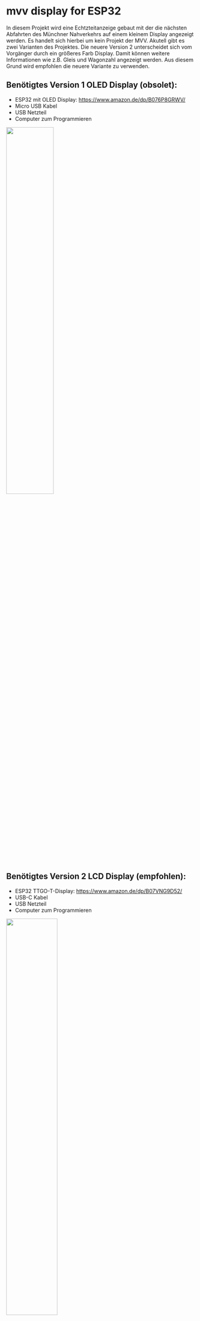 # mvv display for ESP32
In diesem Projekt wird eine Echtzteitanzeige gebaut mit der die nächsten Abfahrten des Münchner Nahverkehrs auf einem kleinem Display angezeigt werden. Es handelt sich hierbei um kein Projekt der MVV. Akutell gibt es zwei Varianten des Projektes. Die neuere Version 2 unterscheidet sich vom Vorgänger durch ein größeres Farb Display. Damit können weitere Informationen wie z.B. Gleis und Wagonzahl angezeigt werden. Aus diesem Grund wird empfohlen die neuere Variante zu verwenden.


## Benötigtes Version 1 OLED Display (obsolet):
- ESP32 mit OLED Display: https://www.amazon.de/dp/B076P8GRWV/
- Micro USB Kabel
- USB Netzteil
- Computer zum Programmieren

<img src="images/V1.jpg" width="50%">

## Benötigtes Version 2 LCD Display (empfohlen):
- ESP32 TTGO-T-Display:  https://www.amazon.de/dp/B07VNG9D52/
- USB-C Kabel
- USB Netzteil
- Computer zum Programmieren

<img src="images/V2.jpg" width="52%">

## Anleitung:
1.  Arduino IDE installieren: https://www.arduino.cc/en/main/software
1.  ESP32 Board installieren: https://randomnerdtutorials.com/installing-the-esp32-board-in-arduino-ide-windows-instructions/
1.  Tools -> Manage Libraries.. anklicken 

<img src="images/ide_pic_readme.png" width="50%">

und nach den folgenden Libraries suchen und installieren: 
    1. "Arduinojson" (by Benoit Blanchon)
    
    <img src="images/ide_pic_readme1.png" width="50%">
    
    1. "ArduinoWebsockets" (by Gil Maimon)
    1. "ESP8266 and ESP32 OLED driver for SSD1306 displays" (by ThingPulse, Fabrice Weinberg) (Benötigt für Version 1)
    1. "TFT_eSPI" (by Bodmer) (Benötigt für Version 2)
1. Den Arduino Library Ordner öffnen und die "TFT_eSPI" wie hier in Schritt 2 erklärt, modifizieren: https://github.com/Xinyuan-LilyGO/TTGO-T-Display (Benötigt für Version 2)
1. Installiere die "Button2" Library: Das folgende ZIP-Archiv (https://github.com/lennarthennigs/Button2/zipball/master) herunterladen. Unter "Sketch > Include Library > Add .ZIP Library..." das heruntergeladene File auswählen um die Bibliothek zu installieren. (Benötigt für Version 2)
1.  Tools -> Board -> "ESP32 Dev Module" auswählen.

<img src="images/ide_pic_readme2.png" width="50%">

1.  Tools ->  Port anschauen und die Enträge merken falls nicht ausgeblendet.

<img src="images/ide_pic_readme3.png" width="50%">

1.  ESP32 mit dem Kabel mit dem Computer verbinden und erneut unter Tools ->  Port schauen nun müsste ein neuer Port hinzugekommen sein/ Port ist nicht mehr ausgeblendet. Diesen nun auswählen.
1. Dieses Repo als ZIP herunterladen und MVV_ESP_XXXX/MVV_ESP_XXXX.ino (Version 1: OLED, Version 2: LCD)  in der Arduino IDE öffnen.
1. MVV_ESP_XXXX/config.h.dist in config.h umbennenen und minderstens eine eigene Konfiguration eintragen: 
    1. Zunächst müssen wifi_name und wifi_pass angegeben werden.
    1. bei type kann entweder mvg_api oder geops_api (ohne Anführungszeichen) eingetragen werden.
    1. Unter bahnhof muss für die mvg_api die id eingetragen werden, für die geops_api muss die entsprechende uid eingefügt werden. Zum Herausfinden dieser Nummern gibt es im Ordner API entsprechende Listen.
    1. Ein `*` bei include_type zeigt alle verfügbaren Verkehrsmittel an (mögliche Filter: "SBAHN", "UBAHN", "TRAM", "BUS",    REGIONAL_BUS) 
    1. Ein `*` bei include_line zeigt alle verfügbaren Linien an (mögliche Filter: z.B. "S8", "U3", "17")
    1. exclude_destinations kann bei Bedarf leer gelassen werden (mögliche Filter: z.B. "Feldmoching", "Pasing")
    1. HINWEIS: Filter funktionieren aktuell nur mit der mvg_api und werden von der geops_api ignoriert.
1. Sketch -> Verify/Compile 

<img src="images/ide_pic_readme4.png" width="20%">

und schauen ob irgendwelche Fehler in der Konsole auftreten. Gegebenfalls die Libraries überprüfen.
1. Sketch -> Upload

<img src="images/ide_pic_readme5.png" width="20%">
<img src="images/ide_pic_readme6.png" width="75%">
<img src="images/ide_pic_readme7.png" width="75%">

1. Nach kurzer Zeit sollten auf dem Display die aktuellen Abfahrten angezeigt werden.
1. Zum Debuggen kann der Serielle Monitor unter Tools -> Serial Monitor aufgerufen werden.

## MVG API:
Die MVG API liefert Infos für alle Verkehrsmittel der MVG (Bus/Sbahn/Ubahn/Tram). Sie stellt die Grundlage für die MVG Website sowie die MVG Naviagtor App dar. Allerdings sind die Echtzeitinformationen besonders bei Störungen nicht optimal. Aus diesem Grund  kann ach die geops-API verwendet werden, die unteranderem in der München Navigator APP oder auf s-bahn-muenchen-live.de zum Einsatz kommt. Hier bekommt man sehr genaue Echtzeitinformationen, allerdings ausschließlich für die Sbahn.

### Server
URL                     | Port     | Protokoll
------------------------| -------- | --------
https://www.mvg.de/api | 443      | HTTP

### Kommandos
Die wichtigesten Kommandos für dieses Projekt sind hier beispielhaft aufgelistet: 

Kommando                                     | Funktion 
----------------------------------           |---------------------------------------------------------------------------
/fahrinfo/location/queryWeb?q=               | Liefert Infos zu allen  Bahnhöfen (z.B. id)
/fahrinfo/location/queryWeb?q=Marienplatz    | Liefert Infos zu allen Bahnhöfen am Marienplatz
/fahrinfo/departure/de:09162:2?footway=0     | Liefert die aktuellen Abfahrtzeiten am Marienplatz (id=de:09162:2)

Der Server antwortet immer im JSON Format.

Eine Beispielantwort eines location Paketes sieht folgendermaßen aus:
```json
{
  "locations" : [ {
    "type" : "station",
    "latitude" : 48.13725,
    "longitude" : 11.57542,
    "id" : "de:09162:2",
    "divaId" : 2,
    "place" : "München",
    "name" : "Marienplatz",
    "hasLiveData" : true,
    "hasZoomData" : true,
    "products" : [ "SBAHN", "UBAHN", "BUS" ],
    "aliases" : "Rathaus Bf. Bahnhof München Muenchen Munchen",
    "link" : "MP",
    "lines" : {
      "tram" : [ ],
      "nachttram" : [ ],
      "sbahn" : [ ],
      "ubahn" : [ ],
      "bus" : [ ],
      "nachtbus" : [ ],
      "otherlines" : [ ]
    }
  }, {
    "type" : "station",
    "latitude" : 48.40054,
    "longitude" : 11.74386,
    "id" : "de:09178:2851",
    "divaId" : 2851,
    "place" : "Freising",
    "name" : "Marienplatz",
    "hasLiveData" : false,
    "hasZoomData" : false,
    "products" : [ "BUS" ],
    "aliases" : "FS",
    "lines" : {
      "tram" : [ ],
      "nachttram" : [ ],
      "sbahn" : [ ],
      "ubahn" : [ ],
      "bus" : [ ],
      "nachtbus" : [ ],
      "otherlines" : [ ]
    }
  }]
}
```

Eine Beispielantwort eines departure Paketes sieht folgendermaßen aus:
```json
{
  "servingLines" : [ {
    "destination" : "Ostbahnhof",
    "sev" : false,
    "partialNet" : "mvv",
    "product" : "SBAHN",
    "lineNumber" : "S1",
    "divaId" : "01001"
  }, {
    "destination" : "Leuchtenbergring",
    "sev" : false,
    "partialNet" : "ddb",
    "product" : "SBAHN",
    "lineNumber" : "S1",
    "divaId" : "92M01"
  }, {
    "destination" : "Ostbahnhof",
    "sev" : false,
    "partialNet" : "ddb",
    "product" : "SBAHN",
    "lineNumber" : "S2",
    "divaId" : "92M02"
  }, {
    "destination" : "Holzkirchen",
    "sev" : false,
    "partialNet" : "ddb",
    "product" : "SBAHN",
    "lineNumber" : "S3",
    "divaId" : "92M03"
  }, {
    "destination" : "Ostbahnhof",
    "sev" : false,
    "partialNet" : "ddb",
    "product" : "SBAHN",
    "lineNumber" : "S4",
    "divaId" : "92M04"
  }, {
    "destination" : "Ostbahnhof",
    "sev" : false,
    "partialNet" : "ddb",
    "product" : "SBAHN",
    "lineNumber" : "S6",
    "divaId" : "92M06"
  }, {
    "destination" : "Höhenkirchen-Siegertsbrunn",
    "sev" : false,
    "partialNet" : "ddb",
    "product" : "SBAHN",
    "lineNumber" : "S7",
    "divaId" : "92M07"
  }, {
    "destination" : "Flughafen München",
    "sev" : false,
    "partialNet" : "ddb",
    "product" : "SBAHN",
    "lineNumber" : "S8",
    "divaId" : "92M08"
  }, {
    "destination" : "Fürstenried West",
    "sev" : false,
    "partialNet" : "swm",
    "product" : "UBAHN",
    "lineNumber" : "U3",
    "divaId" : "010U3"
  }, {
    "destination" : "Harras",
    "sev" : false,
    "partialNet" : "swm",
    "product" : "UBAHN",
    "lineNumber" : "U6",
    "divaId" : "010U6"
  }, {
    "destination" : "Forstenrieder Park",
    "sev" : false,
    "partialNet" : "swm",
    "product" : "BUS",
    "lineNumber" : "132",
    "divaId" : "03132"
  } ],
  "departures" : [ {
    "departureTime" : 1577118720000,
    "product" : "SBAHN",
    "label" : "S6",
    "destination" : "Zorneding",
    "live" : false,
    "delay" : 1,
    "cancelled" : false,
    "lineBackgroundColor" : "#03a074",
    "departureId" : "35e650addb0e2620032f5f79e27d4d08#1577118720000#de:09162:2",
    "sev" : false,
    "platform" : "1"
  }, {
    "departureTime" : 1577118840000,
    "product" : "UBAHN",
    "label" : "U6",
    "destination" : "Garching, Forschungszentrum",
    "live" : false,
    "delay" : 0,
    "cancelled" : false,
    "lineBackgroundColor" : "#0472b3",
    "departureId" : "f0aefa74fcb536b1b073913a5f9bbc84#1577118840000#de:09162:2",
    "sev" : false,
    "platform" : "Gleis 1"
  }]
}
```
## Geops API Sbahn München:
Diese API kommt unter anderem in der München Navigator APP oder auf s-bahn-muenchen-live.de zum Einsatz und liefert sehr genaue Echtzeitinformationen, allerdings ausschließlich für die Sbahn. Alle nachfolgenden Erkenntnisse stammen aus öffentlichen Quellen oder aus Mitschnitten und Analysen des Netzwerktraffics.

### Funktionsweise
In jedem Zug befindet sich eine Art GPS Tracker. Circa alle 10 Sekunden werden die aktuellen GPS-Koordinaten sowie Informationen zum  Zuglauf und zum Status von jeder aktiven Sbahn an einen Server verschickt. Diese Daten werden ausgewertet und die daraus berechneten Abfahrtszeiten sowie die Zugpositionen auf der MVV-Netzkarte über die API verbereitet. 

### Server
URL                                                                                             | Port     | Protokoll
------------------------------------------------------------------------------------------------| -------- | --------
wss://api.geops.io/realtime-ws/v1/?key=5cc87b12d7c5370001c1d655306122aa0a4743c489b497cb1afbec9b | 443      | Websocket

### Kommandos
Die Kommandos die an den Server geschickt werden sind in der redis-websocket-api definiert. Die wichtigesten Kommandos für dieses Projekt mit ihren Keys sind hier aufgelistet: 

Kommando              | Funktion 
----------------------|---------------------------------------------------------------------------
PING                  | Überprüfen der Verbindung
GET healthcheck       | Auskunft über den Serverstatus
GET newsticker        | Liefert Zusatzmeldungen 
GET trajectory        | Liefert Live Infos zu allen aktiven Sbahnen (z.B. GPS Koordinaten)
GET station           | Liefert Infos zu allen Bahnöfen. (z.B. uic Nummer)
GET timetable_8098263 | Liefert die aktuellen Abfahrtzeiten am Hauptbahnhof (uic=8098263)
SUB timetable_8098263 | Abboniert die Abfahrtzeiten am Hauptbahnhof (uic=8098263)
DEL timetable_8098263 | Deabboniert die Abfahrtzeiten am Hauptbahnhof (uic=8098263)

Während GET einmalig die nächsten Abfahrten liefert, bekommt der Client mit SUB immer automatisch eine Aktualisierung. Die uic Bahnhofsnummer ist nicht identisch mit der id der MVG API. Im Ordner API gibt es eine Liste mit allen Bahnhöfen und ihren uic Nummern. Der Server antwortet immer im JSON Format.  

Damit eine Verbindung länger erhalten bleibt, muss in gewissen Abständen (ca. 10s) ein PING Kommando an der Server geschickt werden.

Zum Ausprobieren der Kommandos kann der Client WS-GUII verwendet werden. Hierfür muss nur die oben aufgeführte Server URL eingetragen werden und ein Kommando abgschickt werden: [https://github.com/kbjr/ws-gui](https://github.com/kbjr/ws-gui)

Ein Beispielpaket eines timetabeles Paketes einer Sbahn sieht folgendermaßen aus:


```json
{
   "timestamp":1576000939716.51,
   "content":{
      "ris_estimated_time":1576002060000.0,
      "created_at":1575990536037.232,
      "min_arrival_time":1576001823000.0,
      "train_type":2,
      "fzo_estimated_time":1576002222000.0,
      "next_stoppoints":[
         "MDA",
         "MKFS",
         "MMAL",
         "MAUG",
         "MOZ",
         "ML",
         "MMHG",
         "MMDN",
         "MHAB",
         "MHT",
         "MKA",
         "MMP",
         "MIT",
         "MRP",
         "MOP"
      ],
      "train_id":139923201210800,
      "no_stop_between":null,
      "line":{
         "text_color":"#ffffff",
         "color":"#8bbd4d",
         "id":2,
         "name":"S2"
      },
      "state":null,
      "new_to":null,
      "updated_at":1575998600946.968,
      "no_stop_till":null,
      "platform":"1",
      "formation":null,
      "at_station_ds100":"MDA",
      "ris_aimed_time":1576002060000.0,
      "to":[
         "M\u00fcnchen Ost"
      ],
      "has_fzo":true,
      "train_number":6015,
      "time":1576002060000.0,
      "call_id":37049115
   },
   "source":"timetable_8000261",
   "client_reference":null
}
```
Die ris_aimed_time stellet die geplante Abfahrtszeit nach Fahrplan dar. Der Wert time gibt die live berechnete Abfahrtszeit, die auch in der App verwendet wird, an.
Interessant sind die ris_estimated_time, min_arrival_time und fzo_estimated_time zu der aktuell weitere Erkenntnisse fehlen... Ideen?

Weitere sehr Interessante Infos sind train_type mit der Wagonanzahl sowie at_station_ds100 mit der aktuellen Stationsposition.

Ein Besipielpaket eines trajectory Paketes einer Sbahn sieht folgendermaßen aus:
```json
{
   "content":{
      "properties":{
         "vehicle_number":"282",
         "event_timestamp":1576233062000.0,
         "line":{
            "id":3,
            "name":"S3",
            "text_color":"#ffffff",
            "color":"#8d1890"
         },
         "event":"FA",
         "time_since_update":1000,
         "stop_point_ds100":"MLW",
         "time_intervals":[
            [
               1576233073171.119,
               0.0,
               -0.4944043532027426
            ],
            [
               1576233082546.119,
               0.25,
               -0.4686027216471579
            ],
            [
               1576233091921.119,
               0.5,
               -0.4647913562689031
            ],
            [
               1576233101296.119,
               0.75,
               -0.43077358214065276
            ],
            [
               1576233110671.119,
               1.0,
               -0.43077358214065276
            ],
            [
               253402300800000.0,
               1,
               -0.43077358214065276
            ]
         ],
         "original_train_number":6353,
         "position_correction":2,
         "aimed_time_offset":80.0,
         "state":"DRIVING",
         "train_number":6353,
         "ride_state":"K",
         "delay":2.432588,
         "transmitting_vehicle":"948004232823",
         "timestamp":1576233073182.2168,
         "raw_coordinates":[
            11.457110249894782,
            48.151313408014126
         ],
         "calls_stack":[
            "MMAM",
            "MMAG",
            "MMA",
            "MGLD",
            "MESG",
            "MOL",
            "MGRZ",
            "MLO",
            "MLW",
            "MP",
            "ML",
            "MMHG",
            "MMDN",
            "MHAB",
            "MHT",
            "MKA",
            "MMP",
            "MIT",
            "MRP",
            "MOP",
            "MMAR",
            "MGI",
            "MFG",
            "MFP",
            "MUH",
            "MTU",
            "MFU",
            "MDS",
            "MSR",
            "MOTF",
            "MHO"
         ],
         "rake":"948004232278;0;0;0;948004232823;0;0;0",
         "train_id":139921365582400
      },
      "geometry":{
         "coordinates":[
            [
               11.4581872405487,
               48.1509589922501
            ],
            [
               11.4582242,
               48.1509457
            ],
            [
               11.4589674,
               48.1506947
            ],
            [
               11.4590367041999,
               48.1506715148803
            ]
         ],
         "type":"LineString"
      },
      "type":"Feature"
   },
   "client_reference":null,
   "source":"trajectory",
   "timestamp":1576233076278.496
}
```
Besonders interessant sind hier die raw_coordinates die Longitude und Latitude binhalten. Ebenfalls interessant ist der state der scheinbar zwischen "DRIVING" und "BORDING" wechselt.

## Quellen:
[https://www.mvg.de](https://www.mvg.de/)  
[https://s-bahn-muenchen-live.de](https://s-bahn-muenchen-live.de)  
[https://geops.ch/sbahnm-live](https://geops.ch/sbahnm-live)  
[https://geops.ch/blog/zuege-echtzeit](https://geops.ch/blog/zuege-echtzeit)  
[https://github.com/geops/redis-websocket-api](https://github.com/geops/redis-websocket-api)

## Jodel:
[https://shared.jodel.com/58NiubGCf2?channel=other](https://shared.jodel.com/58NiubGCf2?channel=other)

